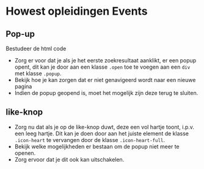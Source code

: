 # Howest opleidingen Events

## Pop-up

Bestudeer de html code
- Zorg er voor dat je als je het eerste zoekresultaat aanklikt, er een popup opent, dit kan je door aan een klasse `.open` toe te voegen aan een `div` met klasse `.popup`.
- Bekijk hoe je kan zorgen dat er niet genavigeerd wordt naar een nieuwe pagina
- Indien de popup geopend is, moet het mogelijk zijn deze terug te sluiten.

## like-knop
- Zorg nu dat als je op de like-knop duwt, deze een vol hartje toont, i.p.v. een leeg hartje. Dit kan je doen door aan het juiste element de klasse `.icon-heart` te vervangen door de klasse `.icon-heart-full`.
- Bekijk welke mogelijkheden er bestaan om de popup niet meer te openen.
- Zorg ervoor dat je dit ook kan uitschakelen.